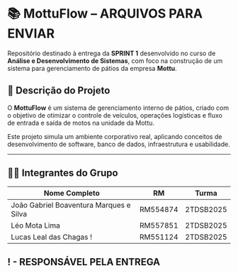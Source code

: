 # 📚 MottuFlow – ARQUIVOS PARA ENVIAR

Repositório destinado à entrega da **SPRINT 1** desenvolvido no curso de **Análise e Desenvolvimento de Sistemas**, com foco na construção de um sistema para gerenciamento de pátios da empresa **Mottu**.

## 📄 Descrição do Projeto

O **MottuFlow** é um sistema de gerenciamento interno de pátios, criado com o objetivo de otimizar o controle de veículos, operações logísticas e fluxo de entrada e saída de motos na unidade da Mottu.

Este projeto simula um ambiente corporativo real, aplicando conceitos de desenvolvimento de software, banco de dados, infraestrutura e usabilidade.

---

## 👨‍💻 Integrantes do Grupo

| Nome Completo                           | RM       | Turma     |
| --------------------------------------- | -------- | --------- |
| João Gabriel Boaventura Marques e Silva | RM554874 | 2TDSB2025 |
| Léo Mota Lima                           | RM557851 | 2TDSB2025 |
| Lucas Leal das Chagas !                 | RM551124 | 2TDSB2025 |

! - RESPONSÁVEL PELA ENTREGA
---


